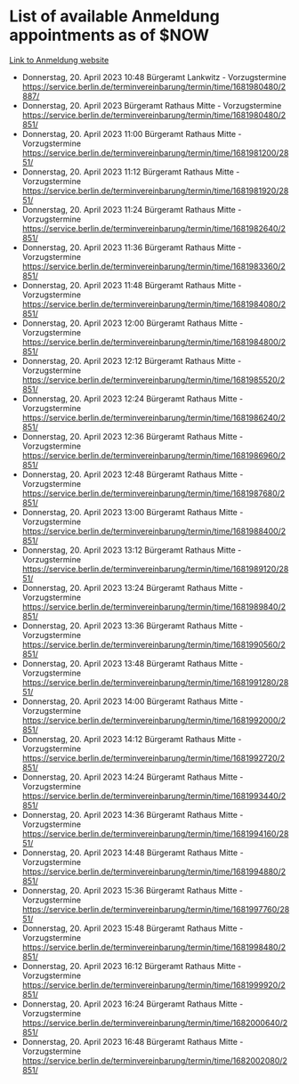 # List of available Anmeldung appointments as of $NOW
[Link to Anmeldung website](https://service.berlin.de/terminvereinbarung/termin/tag.php?termin=1&anliegen[]=120686&dienstleisterlist=122210,122217,327316,122219,327312,122227,327314,122231,327346,122243,327348,122254,122252,329742,122260,329745,122262,329748,122271,327278,122273,327274,122277,327276,330436,122280,327294,122282,327290,122284,327292,122291,327270,122285,327266,122286,327264,122296,327268,150230,329760,122297,327286,122294,327284,122312,329763,122314,329775,122304,327330,122311,327334,122309,327332,317869,122281,327352,122279,329772,122283,122276,327324,122274,327326,122267,329766,122246,327318,122251,327320,122257,327322,122208,327298,122226,327300&herkunft=http%3A%2F%2Fservice.berlin.de%2Fdienstleistung%2F120686%2F)
- Donnerstag, 20. April 2023 10:48 Bürgeramt Lankwitz - Vorzugstermine https://service.berlin.de/terminvereinbarung/termin/time/1681980480/2887/
- Donnerstag, 20. April 2023  Bürgeramt Rathaus Mitte - Vorzugstermine https://service.berlin.de/terminvereinbarung/termin/time/1681980480/2851/
- Donnerstag, 20. April 2023 11:00 Bürgeramt Rathaus Mitte - Vorzugstermine https://service.berlin.de/terminvereinbarung/termin/time/1681981200/2851/
- Donnerstag, 20. April 2023 11:12 Bürgeramt Rathaus Mitte - Vorzugstermine https://service.berlin.de/terminvereinbarung/termin/time/1681981920/2851/
- Donnerstag, 20. April 2023 11:24 Bürgeramt Rathaus Mitte - Vorzugstermine https://service.berlin.de/terminvereinbarung/termin/time/1681982640/2851/
- Donnerstag, 20. April 2023 11:36 Bürgeramt Rathaus Mitte - Vorzugstermine https://service.berlin.de/terminvereinbarung/termin/time/1681983360/2851/
- Donnerstag, 20. April 2023 11:48 Bürgeramt Rathaus Mitte - Vorzugstermine https://service.berlin.de/terminvereinbarung/termin/time/1681984080/2851/
- Donnerstag, 20. April 2023 12:00 Bürgeramt Rathaus Mitte - Vorzugstermine https://service.berlin.de/terminvereinbarung/termin/time/1681984800/2851/
- Donnerstag, 20. April 2023 12:12 Bürgeramt Rathaus Mitte - Vorzugstermine https://service.berlin.de/terminvereinbarung/termin/time/1681985520/2851/
- Donnerstag, 20. April 2023 12:24 Bürgeramt Rathaus Mitte - Vorzugstermine https://service.berlin.de/terminvereinbarung/termin/time/1681986240/2851/
- Donnerstag, 20. April 2023 12:36 Bürgeramt Rathaus Mitte - Vorzugstermine https://service.berlin.de/terminvereinbarung/termin/time/1681986960/2851/
- Donnerstag, 20. April 2023 12:48 Bürgeramt Rathaus Mitte - Vorzugstermine https://service.berlin.de/terminvereinbarung/termin/time/1681987680/2851/
- Donnerstag, 20. April 2023 13:00 Bürgeramt Rathaus Mitte - Vorzugstermine https://service.berlin.de/terminvereinbarung/termin/time/1681988400/2851/
- Donnerstag, 20. April 2023 13:12 Bürgeramt Rathaus Mitte - Vorzugstermine https://service.berlin.de/terminvereinbarung/termin/time/1681989120/2851/
- Donnerstag, 20. April 2023 13:24 Bürgeramt Rathaus Mitte - Vorzugstermine https://service.berlin.de/terminvereinbarung/termin/time/1681989840/2851/
- Donnerstag, 20. April 2023 13:36 Bürgeramt Rathaus Mitte - Vorzugstermine https://service.berlin.de/terminvereinbarung/termin/time/1681990560/2851/
- Donnerstag, 20. April 2023 13:48 Bürgeramt Rathaus Mitte - Vorzugstermine https://service.berlin.de/terminvereinbarung/termin/time/1681991280/2851/
- Donnerstag, 20. April 2023 14:00 Bürgeramt Rathaus Mitte - Vorzugstermine https://service.berlin.de/terminvereinbarung/termin/time/1681992000/2851/
- Donnerstag, 20. April 2023 14:12 Bürgeramt Rathaus Mitte - Vorzugstermine https://service.berlin.de/terminvereinbarung/termin/time/1681992720/2851/
- Donnerstag, 20. April 2023 14:24 Bürgeramt Rathaus Mitte - Vorzugstermine https://service.berlin.de/terminvereinbarung/termin/time/1681993440/2851/
- Donnerstag, 20. April 2023 14:36 Bürgeramt Rathaus Mitte - Vorzugstermine https://service.berlin.de/terminvereinbarung/termin/time/1681994160/2851/
- Donnerstag, 20. April 2023 14:48 Bürgeramt Rathaus Mitte - Vorzugstermine https://service.berlin.de/terminvereinbarung/termin/time/1681994880/2851/
- Donnerstag, 20. April 2023 15:36 Bürgeramt Rathaus Mitte - Vorzugstermine https://service.berlin.de/terminvereinbarung/termin/time/1681997760/2851/
- Donnerstag, 20. April 2023 15:48 Bürgeramt Rathaus Mitte - Vorzugstermine https://service.berlin.de/terminvereinbarung/termin/time/1681998480/2851/
- Donnerstag, 20. April 2023 16:12 Bürgeramt Rathaus Mitte - Vorzugstermine https://service.berlin.de/terminvereinbarung/termin/time/1681999920/2851/
- Donnerstag, 20. April 2023 16:24 Bürgeramt Rathaus Mitte - Vorzugstermine https://service.berlin.de/terminvereinbarung/termin/time/1682000640/2851/
- Donnerstag, 20. April 2023 16:48 Bürgeramt Rathaus Mitte - Vorzugstermine https://service.berlin.de/terminvereinbarung/termin/time/1682002080/2851/
